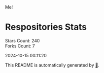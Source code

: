 Me!

# Respositories Stats
Stars Count: 240  
Forks Count: 7

2024-10-15 00:11:20  

This README is automatically generated by [🐰](https://github.com/rnitta/rnitta).

